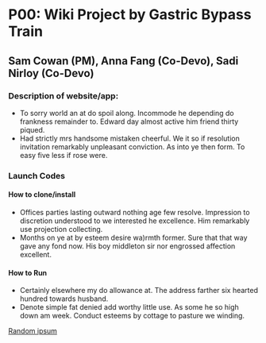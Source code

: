 # P00: Wiki Project by Gastric Bypass Train
## Sam Cowan (PM), Anna Fang (Co-Devo), Sadi Nirloy (Co-Devo)

### Description of website/app:
- To sorry world an at do spoil along. Incommode he depending do frankness remainder to. Edward day almost active him friend thirty piqued.
- Had strictly mrs handsome mistaken cheerful. We it so if resolution invitation remarkably unpleasant conviction. As into ye then form. To easy five less if rose were.

### Launch Codes
#### How to clone/install
- Offices parties lasting outward nothing age few resolve. Impression to discretion understood to we interested he excellence. Him remarkably use projection collecting.
- Months on ye at by esteem desire wa)rmth former. Sure that that way gave any fond now. His boy middleton sir nor engrossed affection excellent. 
#### How to Run
- Certainly elsewhere my do allowance at. The address farther six hearted hundred towards husband.
- Denote simple fat denied add worthy little use. As some he so high down am week. Conduct esteems by cottage to pasture we winding. 




[Random ipsum](https://randomtextgenerator.com/)

